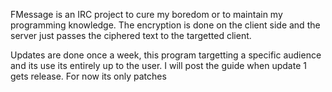 FMessage is an IRC project to cure my boredom or to maintain my programming knowledge.
The encryption is done on the client side and the server just passes the ciphered text to the targetted client.

Updates are done once a week, this program targetting a specific audience and its use its entirely up to the user.
I will post the guide when update 1 gets release. For now its only patches